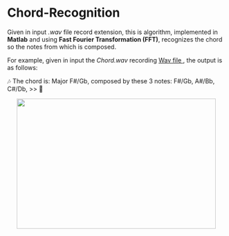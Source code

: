 # Chord-Recognition

Given in input *.wav* file record extension, this is algorithm, implemented in **Matlab** and using **Fast Fourier Transformation (FFT)**, recognizes the chord so the notes from which is composed.

For example, given in input the *Chord.wav* recording [Wav file ](Chord-Recognition/Chord.wav), the output is as follows:

:notes: The chord is: Major F#/Gb, composed by these 3 notes: F#/Gb, A#/Bb, C#/Db, >> :guitar:

<p align="center">
  <img width="460" height="300" src="https://image.slidesharecdn.com/slidesyuriyguts-dechorder-151120124644-lva1-app6891/95/dechorder-automatic-recognition-of-chords-in-music-6-638.jpg?cb=1448023741">
</p>
